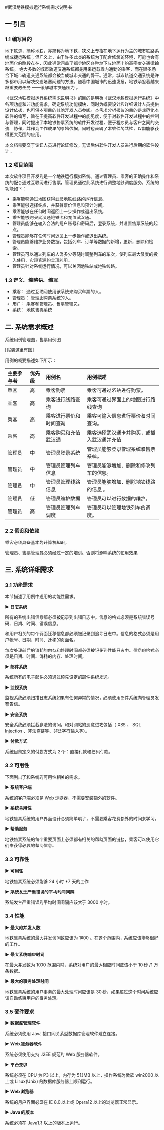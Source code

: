 #武汉地铁模拟运行系统需求说明书  

## 一 引言

### 1.1 编写目的

地下铁道，简称地铁，亦简称为地下铁，狭义上专指在地下运行为主的城市铁路系统或捷运系统；但广义上，由于许多此类的系统为了配合修筑的环境，可能也会有地面化的路段存在，因此通常涵盖了都会地区各种地下与地面上的高密度交通运输系统。 绝大多数的城市轨道交通系统都是用来运载市内通勤的乘客，而在很多场合下城市轨道交通系统都会被当成城市交通的骨干。通常，城市轨道交通系统是许多都市用以解决交通堵塞问题的方法。随着中国城市的迅速发展，地铁承担着越来越重要的任务 ——缓解城市交通压力 。

《武汉地铁模拟运行系统需求说明书》的目的是明确《武汉地铁模拟运行系统》中各项功能和非功能需求，确定系统功能模块，同时为概要设计和详细设计人员提供设计依据，也可供本项目的其他开发人员参阅。本需求分析报告的目的是规范化本软件的编写，旨在于提高软件开发过程中的能见度，便于对软件开发过程中的控制与管理，同时提出了本地铁售票系统的软件开发过程，便于程序员与客户之间的交流、协作，并作为工作成果的原始依据，同时也表明了本软件的共性，以期能够获得更大范围的应用。

本文档需要交于论证人员进行论证修改，无误后供软件开发人员进行后期的软件设计  。

### 1.2 项目范围

本次软件项目开发的是一个地铁运行模拟系统。通过管理员、乘客的正确操作和系统的配合通过互联网进行售票，管理员通过此系统进行调整地铁调度服务。系统的功能如下：

- 乘客能够通过地图获得武汉地铁线路的运行信息。
- 乘客能够选择终点，并获得票价信息和预计时间。
- 乘客能够在任何时间返回上一步操作或退出系统。
- 乘客能够购买武汉通地铁卡和充值武汉通。
- 管理员能够在输入合法的用户账号和密码后，登录系统，并设置售票系统的起点。
- 管理员能够在任何时间返回上一步操作或退出系统。
- 管理员能够维护业务数据，包括列车、订单等数据的新增，更新，删除和检索。
- 管理员可以通过列车的人流多少等随时调整列车的车次，使列车最大限度的投入使用，实现资源的合理利用。
- 管理员针对系统运行情况，可以关闭地铁站或地铁线路。

### 1.3 定义、缩略语、缩写  

- 乘客： 通过互联网使用该系统来购买车票的人。
- 管理员： 管理此购票系统的人。
- 用户： 乘客和管理员、售票管理员。
- 系统： 地铁售票系统

## 二. 系统需求概述

系统用例管理图，售票用例图

[假装这里有图]

用例的概要描述如下所示：

| 主要参与者 | 优先级 | 用例名                 | 用例概述                                   |
| :--------- | :----- | :--------------------- | :----------------------------------------- |
| 乘客       | 高     | 乘客购票               | 乘客可通过系统进行购票。                   |
| 乘客       | 高     | 乘客进行线路查询       | 乘客可通过界面上的地图进行路线查询         |
| 乘客       | 高     | 乘客进行票价和时间查询 | 乘客可输入信息进行票价和时间查询。         |
| 乘客       | 高     | 乘客购买和充值武汉通   | 乘客选择武汉通卡并购买，或插入武汉通并充值 |
| 管理员     | 中     | 管理员登录系统         | 管理员能够登录管理系统和售票系统。         |
| 管理员     | 中     | 管理员管理列车信息     | 管理员能够增加、删除和修改列车的信息。     |
| 管理员     | 中     | 管理员管理线路信息     | 管理员能够增加、删除地铁线路的信息 。      |
| 管理员     | 低     | 管理员维护数据         | 管理员可以进行数据的维护。                 |
| 管理员     | 高     | 管理员管理列车调度     | 管理员可以管理地铁列车的调度。             |

### 2.2 假设和依赖

乘客必须具备基本的计算机知识。

管理员、售票管理员必须经过一定的培训。否则将影响系统的使用效果

## 三. 系统详细需求

### 3.1 功能需求

本节描述了用例中通用的功能性需求。

**▶  日志系统**

所有的系统出错信息都必须被记录到出错日志中。信息的格式必须是系统错误号码、日期、时间、错误信息。

和用户相关的每个页面迁移信息都必须被记录到追寻日志中。信息的格式必须是用户帐号、日期、时间、迁移的页面名。

每次处理前后的消耗的内存和处理时间都必须被记录到性能日志中。信息的格式必须是日期、时间、消耗的内存、处理时间。

**▶  邮件系统**

系统所有的电子邮件必须通过预先设定的邮件系统发送。

**▶  监视系统**

监视系统必须扫描日志系统如果有任何异常的情况，必须使用邮件系统向管理员发警告信。

**▶  安全系统**

安全系统必须拦截非法的访问，和对网站的恶意进攻包括（ XSS 、 SQL Injection 、非法盗链等、非法字符输入等）。

**▶  付款方式**

系统目前定义的付款方式为 2 个：直接付款和扫码付款。

### 3.2 可用性

下面列出了和系统的可用性相关的需求。

**▶  系统客户端**

系统的客户端必须是 Web 浏览器，不需要安装额外的软件。

**▶  系统易用性**

地铁售票系统的用户界面设计必须简单明了，不需要乘客花费额外的时间来学习。

**▶  帮助服务**

地铁售票系统的每个重要页面上必须都有相关的帮助页面的链接，乘客可以使用它们来获得必要的帮助信息。

### 3.3 可靠性

**▶  可用性**

地铁售票系统必须能够 24 小时 *7 天的工作  

**▶  系统发生严重错误的平均时间间隔**

系统发生严重错误的平均时间间隔应该大于 3000 小时。

### 3.4 性能

**▶  最大的并发人数**

地铁售票系统的最大并发访问数应该为 1000 。在这个范围内，系统应该能够很好的工作。

**▶  最大系统响应时间**

在最大并发数为 1000 范围内时，系统对用户的最大相应时间应该小于 10 秒 /1 万条数据。

**▶  最大的事务处理时间**

地铁售票系统的用户事务的最大处理时间应该是 30 秒，如果超过这个时间系统应该自动结束用户的事务处理。

### 3.5 硬件要求

**▶  数据库管理软件**

系统必须使用 Java 接口同关系型数据库管理软件建立连接。

**▶  Web 服务器软件**

系统必须使用支持 J2EE 规范的 Web 服务器软件。

**▶  平台要求**

系统必须在 CPU 为 P3 以上，内存为 512MB 以上，操作系统为微软 win2000 以上或 Linux(Unix) 的数据库服务器上顺利运行。

**▶   Web 浏览器**

系统的用户界面必须在 IE 8.0 以上或 Opera12 以上的浏览器正常显示。

**▶  Java 的版本**

系统必须在 Java1.3 以上的版本上运行。

## 










#